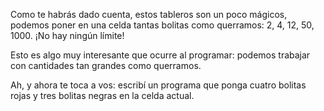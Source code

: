 Como te habrás dado cuenta, estos tableros son un poco mágicos, podemos poner en una celda tantas bolitas como querramos: 2, 4, 12, 50, 1000. ¡No hay ningún límite!

Esto es algo muy interesante que ocurre al programar: podemos trabajar con cantidades tan grandes como querramos.

Ah, y ahora te toca a vos: escribí un programa que ponga cuatro bolitas rojas y tres bolitas negras en la celda actual.

